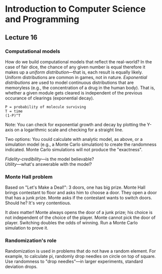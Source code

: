 # Introduction to Computer Science and Programming
## Lecture 16

### Computational models
How do we build computational models that reflect the real-world? In the case of fair dice, the chance of any given number is equal therefore it makes up a *uniform distribution*—that is, each result is equally likely. Uniform distributions are common in games, not in nature. *Exponential distributions* are used to model continuous distributions that are memoryless (e.g., the concentration of a drug in the human body). That is, whether a given module gets cleared is independent of the previous occurance of clearings (exponential decay).

	P = probability of molecule surviving
	T = time
	(1-P)^T

Note: You can check for exponential growth and decay by plotting the Y-axis on a logarithmic scale and checking for a straight line.

Two options: You could calculate with analytic model, as above, or a simulation model (e.g., a Monte Carlo simulation) to create the randomness indicated. Monte Carlo simulations will not produce the "exactness".

*Fidelity-credibility*—is the model believable?  
*Utility*—what's answerable with the model?

### Monte Hall problem
Based on "Let's Make a Deal!": 3 doors, one has big prize. Monte Hall brings contestant to floor and asks him to choose a door. They open a door that has a junk prize. Monte asks if the contestant wants to switch doors. Should he? It's very contentious.

It *does* matter! Monte always opens the door of a junk prize; his choice is not independent of the choice of the player. Monte cannot pick the door of player. Switching doubles the odds of winning. Run a Monte Carlo simulation to prove it.

### Randomization's role
Randomization is used in problems that do not have a random element. For example, to calculate pi, randomly drop needles on circle on top of square. Use randomness to "drop needles"—in larger experiments, standard deviation drops.